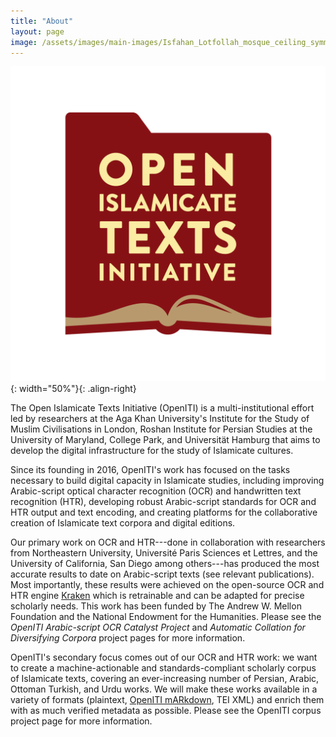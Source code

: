 ```yaml
---
title: "About"
layout: page
image: /assets/images/main-images/Isfahan_Lotfollah_mosque_ceiling_symmetric_narrow_border.png
---
```


![OpenITI](/assets/images/main-images/OpenITI_Logo_Project-02-01.png){: width="50%"}{: .align-right}

The Open Islamicate Texts Initiative (OpenITI) is a multi-institutional effort led by researchers at the Aga Khan University's Institute for the Study of Muslim Civilisations in London, Roshan Institute for Persian Studies at the University of Maryland, College Park, and Universität Hamburg that aims to develop the digital infrastructure for the study of Islamicate cultures.



Since its founding in 2016, OpenITI\'s work has focused on the tasks necessary to build digital capacity in Islamicate studies, including improving Arabic-script optical character recognition (OCR) and handwritten text recognition (HTR), developing robust Arabic-script standards for OCR and HTR output and text encoding, and creating platforms for the collaborative creation of Islamicate text corpora and digital editions.



Our primary work on OCR and HTR---done in collaboration with researchers from Northeastern University, Université Paris Sciences et Lettres, and the University of California, San Diego among others---has produced the most accurate results to date on Arabic-script texts (see relevant publications). Most importantly, these results were achieved on the open-source OCR and HTR engine [Kraken](http://kraken.re/master/index.html) which is retrainable and can be adapted for precise scholarly needs. This work has been funded by The Andrew W. Mellon Foundation and the National Endowment for the Humanities. Please see the *OpenITI Arabic-script OCR Catalyst Project* and *Automatic Collation for Diversifying Corpora* project pages for more information.



OpenITI\'s secondary focus comes out of our OCR and HTR work: we want to create a machine-actionable and standards-compliant scholarly corpus of Islamicate texts, covering an ever-increasing number of Persian, Arabic, Ottoman Turkish, and Urdu works. We will make these works available in a variety of formats (plaintext, [OpenITI mARkdown](https://alraqmiyyat.github.io/mARkdown/), TEI XML) and enrich them with as much verified metadata as possible. Please see the OpenITI corpus project page for more information.

